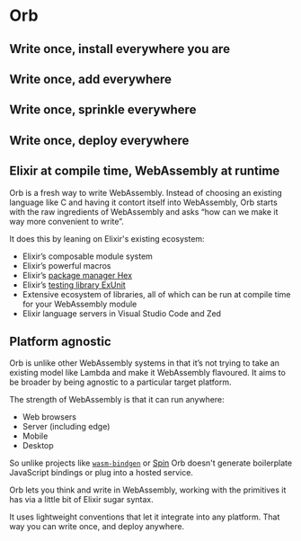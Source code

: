 # Orb

## Write once, install everywhere you are
## Write once, add everywhere
## Write once, sprinkle everywhere
## Write once, deploy everywhere
## Elixir at compile time, WebAssembly at runtime

Orb is a fresh way to write WebAssembly. Instead of choosing an existing language like C and having it contort itself into WebAssembly, Orb starts with the raw ingredients of WebAssembly and asks “how can we make it way more convenient to write”.

It does this by leaning on Elixir's existing ecosystem:

- Elixir’s composable module system
- Elixir’s powerful macros
- Elixir’s [package manager Hex](https://hex.pm)
- Elixir’s [testing library ExUnit](https://hexdocs.pm/ex_unit/ExUnit.html)
- Extensive ecosystem of libraries, all of which can be run at compile time for your WebAssembly module
- Elixir language servers in Visual Studio Code and Zed

## Platform agnostic

Orb is unlike other WebAssembly systems in that it’s not trying to take an existing model like Lambda and make it WebAssembly flavoured. It aims to be broader by being agnostic to a particular target platform.

The strength of WebAssembly is that it can run anywhere:

- Web browsers
- Server (including edge)
- Mobile
- Desktop

So unlike projects like [`wasm-bindgen`](https://github.com/rustwasm/wasm-bindgen) or [Spin](https://github.com/fermyon/spin) Orb doesn't generate boilerplate JavaScript bindings or plug into a hosted service.

Orb lets you think and write in WebAssembly, working with the primitives it has via a little bit of Elixir sugar syntax.

It uses lightweight conventions that let it integrate into any platform. That way you can write once, and deploy anywhere.

